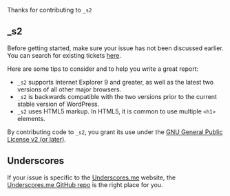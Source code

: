 Thanks for contributing to `_s2`

## _s2
Before getting started, make sure your issue has not been discussed earlier. You can search for existing tickets [here](https://github.com/S2web/_s2/search).

Here are some tips to consider and to help you write a great report:

* `_s2` supports Internet Explorer 9 and greater, as well as the latest two versions of all other major browsers.
* `_s2` is backwards compatible with the two versions prior to the current stable version of WordPress.
* `_s2` uses HTML5 markup. In HTML5, it is common to use multiple `<h1>` elements.

By contributing code to `_s2`, you grant its use under the [GNU General Public License v2 (or later)](http://www.gnu.org/licenses/gpl-2.0.html).

## Underscores
If your issue is specific to the [Underscores.me](http://underscores.me) website, the [Underscores.me GitHub repo](https://github.com/Automattic/underscores.me) is the right place for you.
